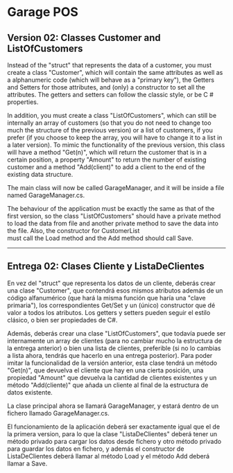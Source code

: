 # Garage POS

## Version 02: Classes Customer and ListOfCustomers

Instead of the "struct" that represents the data of a customer, you must 
create a class "Customer", which will contain the same attributes as 
well as a alphanumeric code (which will behave as a "primary key"), the 
Getters and Setters for those attributes, and (only) a constructor to 
set all the attributes. The getters and setters can follow the classic 
style, or be C # properties.

In addition, you must create a class "ListOfCustomers", which can still 
be internally an array of customers (so that you do not need to change 
too much the structure of the previous version) or a list of customers, 
if you prefer (if you choose to keep the array, you will have to change 
it to a list in a later version). To mimic the functionality of the 
previous version, this class will have a method "Get(n)", which will 
return the customer that is in a certain position, a property "Amount" 
to return the number of existing customer and a method "Add(client)" to 
add a client to the end of the existing data structure.

The main class will now be called GarageManager, and it will be inside a file
named GarageManager.cs.

The behaviour of the application must be exactly the same as that of 
the first version, so the class "ListOfCustomers" should have a private 
method to load the data from file and another private method to 
save the data into the file. Also, the constructor for CustomerList  
must call the Load method and the Add method should call Save.

---

## Entrega 02: Clases Cliente y ListaDeClientes

En vez del "struct" que representa los datos de un cliente, deberás 
crear una clase "Customer", que contendrá esos mismos atributos además 
de un código alfanumérico (que hará la misma función que haría una 
"clave primaria"), los correspondientes Get/Set y un (único) 
constructor que dé valor a todos los atributos. Los getters y setters 
pueden seguir el estilo clásico, o bien ser propiedades de C#.

Además, deberás crear una clase "ListOfCustomers", que todavía puede 
ser internamente un array de clientes (para no cambiar mucho la 
estructura de la entrega anterior) o bien una lista de clientes, 
preferible (si no lo cambias a lista ahora, tendrás que hacerlo en una 
entrega posterior). Para poder imitar la funcionalidad de la versión 
anterior, esta clase tendrá un método "Get(n)", que devuelva el cliente 
que hay en una cierta posición, una propiedad "Amount" que devuelva la 
cantidad de clientes existentes y un método "Add(cliente)" que añada un 
cliente al final de la estructura de datos existente.

La clase principal ahora se llamará GarageManager, y estará dentro de un 
fichero llamado GarageManager.cs.

El funcionamiento de la aplicación deberá ser exactamente igual que el 
de la primera version, para lo que la clase "ListaDeClientes" deberá 
tener un método privado para cargar los datos desde fichero y otro 
método privado para guardar los datos en fichero, y además el 
constructor de ListaDeClientes deberá llamar al método Load y el método 
Add deberá llamar a Save.
